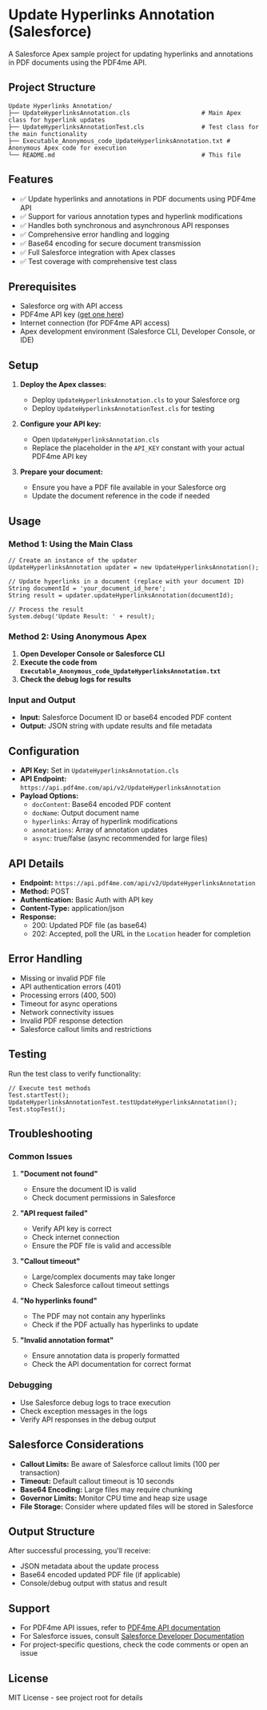 # Update Hyperlinks Annotation (Salesforce)

A Salesforce Apex sample project for updating hyperlinks and annotations in PDF documents using the PDF4me API.

## Project Structure

```
Update Hyperlinks Annotation/
├── UpdateHyperlinksAnnotation.cls                    # Main Apex class for hyperlink updates
├── UpdateHyperlinksAnnotationTest.cls                # Test class for the main functionality
├── Executable_Anonymous_code_UpdateHyperlinksAnnotation.txt # Anonymous Apex code for execution
└── README.md                                         # This file
```

## Features

- ✅ Update hyperlinks and annotations in PDF documents using PDF4me API
- ✅ Support for various annotation types and hyperlink modifications
- ✅ Handles both synchronous and asynchronous API responses
- ✅ Comprehensive error handling and logging
- ✅ Base64 encoding for secure document transmission
- ✅ Full Salesforce integration with Apex classes
- ✅ Test coverage with comprehensive test class

## Prerequisites

- Salesforce org with API access
- PDF4me API key ([get one here](https://dev.pdf4me.com/dashboard/#/api-keys/))
- Internet connection (for PDF4me API access)
- Apex development environment (Salesforce CLI, Developer Console, or IDE)

## Setup

1. **Deploy the Apex classes:**
   - Deploy `UpdateHyperlinksAnnotation.cls` to your Salesforce org
   - Deploy `UpdateHyperlinksAnnotationTest.cls` for testing

2. **Configure your API key:**
   - Open `UpdateHyperlinksAnnotation.cls`
   - Replace the placeholder in the `API_KEY` constant with your actual PDF4me API key

3. **Prepare your document:**
   - Ensure you have a PDF file available in your Salesforce org
   - Update the document reference in the code if needed

## Usage

### Method 1: Using the Main Class

```apex
// Create an instance of the updater
UpdateHyperlinksAnnotation updater = new UpdateHyperlinksAnnotation();

// Update hyperlinks in a document (replace with your document ID)
String documentId = 'your_document_id_here';
String result = updater.updateHyperlinksAnnotation(documentId);

// Process the result
System.debug('Update Result: ' + result);
```

### Method 2: Using Anonymous Apex

1. **Open Developer Console or Salesforce CLI**
2. **Execute the code from `Executable_Anonymous_code_UpdateHyperlinksAnnotation.txt`**
3. **Check the debug logs for results**

### Input and Output

- **Input:** Salesforce Document ID or base64 encoded PDF content
- **Output:** JSON string with update results and file metadata

## Configuration

- **API Key:** Set in `UpdateHyperlinksAnnotation.cls`
- **API Endpoint:** `https://api.pdf4me.com/api/v2/UpdateHyperlinksAnnotation`
- **Payload Options:**
  - `docContent`: Base64 encoded PDF content
  - `docName`: Output document name
  - `hyperlinks`: Array of hyperlink modifications
  - `annotations`: Array of annotation updates
  - `async`: true/false (async recommended for large files)

## API Details

- **Endpoint:** `https://api.pdf4me.com/api/v2/UpdateHyperlinksAnnotation`
- **Method:** POST
- **Authentication:** Basic Auth with API key
- **Content-Type:** application/json
- **Response:**
  - 200: Updated PDF file (as base64)
  - 202: Accepted, poll the URL in the `Location` header for completion

## Error Handling

- Missing or invalid PDF file
- API authentication errors (401)
- Processing errors (400, 500)
- Timeout for async operations
- Network connectivity issues
- Invalid PDF response detection
- Salesforce callout limits and restrictions

## Testing

Run the test class to verify functionality:

```apex
// Execute test methods
Test.startTest();
UpdateHyperlinksAnnotationTest.testUpdateHyperlinksAnnotation();
Test.stopTest();
```

## Troubleshooting

### Common Issues

1. **"Document not found"**
   - Ensure the document ID is valid
   - Check document permissions in Salesforce

2. **"API request failed"**
   - Verify API key is correct
   - Check internet connection
   - Ensure the PDF file is valid and accessible

3. **"Callout timeout"**
   - Large/complex documents may take longer
   - Check Salesforce callout timeout settings

4. **"No hyperlinks found"**
   - The PDF may not contain any hyperlinks
   - Check if the PDF actually has hyperlinks to update

5. **"Invalid annotation format"**
   - Ensure annotation data is properly formatted
   - Check the API documentation for correct format

### Debugging

- Use Salesforce debug logs to trace execution
- Check exception messages in the logs
- Verify API responses in the debug output

## Salesforce Considerations

- **Callout Limits:** Be aware of Salesforce callout limits (100 per transaction)
- **Timeout:** Default callout timeout is 10 seconds
- **Base64 Encoding:** Large files may require chunking
- **Governor Limits:** Monitor CPU time and heap size usage
- **File Storage:** Consider where updated files will be stored in Salesforce

## Output Structure

After successful processing, you'll receive:
- JSON metadata about the update process
- Base64 encoded updated PDF file (if applicable)
- Console/debug output with status and result

## Support

- For PDF4me API issues, refer to [PDF4me API documentation](https://developer.pdf4me.com/docs/api/)
- For Salesforce issues, consult [Salesforce Developer Documentation](https://developer.salesforce.com/docs/)
- For project-specific questions, check the code comments or open an issue

## License

MIT License - see project root for details 